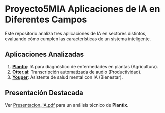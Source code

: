 # Proyecto5MIA Aplicaciones de IA en Diferentes Campos  

Este repositorio analiza tres aplicaciones de IA en sectores distintos, evaluando cómo cumplen las características de un sistema inteligente.  

## Aplicaciones Analizadas  
1. **[Plantix](Plantix_Analysis.md)**: IA para diagnóstico de enfermedades en plantas (Agricultura).  
2. **[Otter.ai](OtterAI_Analysis.md)**: Transcripción automatizada de audio (Productividad).  
3. **[Youper](Youper_Analysis.md)**: Asistente de salud mental con IA (Bienestar).  

## Presentación Destacada  
Ver [Presentacion_IA.pdf](Presentacion_IA.pdf) para un análisis técnico de **Plantix**. 
